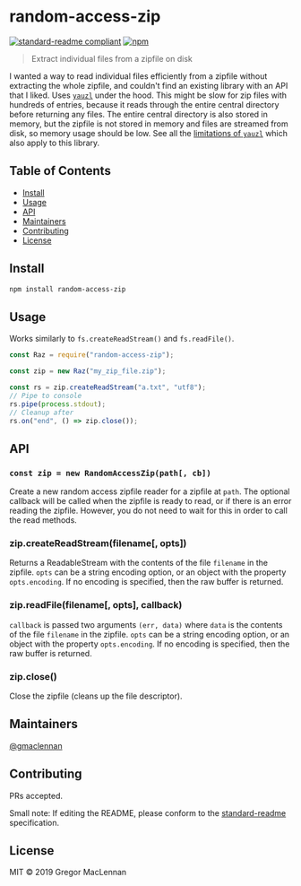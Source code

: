 # random-access-zip

[![standard-readme compliant](https://img.shields.io/badge/standard--readme-OK-green.svg?style=flat-square)](https://github.com/RichardLitt/standard-readme)
[![npm](https://img.shields.io/npm/v/random-access-zip?style=flat-square)](https://npmjs.org/package/random-access-zip)

> Extract individual files from a zipfile on disk

I wanted a way to read individual files efficiently from a zipfile without extracting the whole zipfile, and couldn't find an existing library with an API that I liked. Uses [`yauzl`](https://github.com/thejoshwolfe/yauzl) under the hood. This might be slow for zip files with hundreds of entries, because it reads through the entire central directory before returning any files. The entire central directory is also stored in memory, but the zipfile is not stored in memory and files are streamed from disk, so memory usage should be low. See all the [limitations of `yauzl`](https://github.com/thejoshwolfe/yauzl#limitations) which also apply to this library.

## Table of Contents

- [Install](#install)
- [Usage](#usage)
- [API](#api)
- [Maintainers](#maintainers)
- [Contributing](#contributing)
- [License](#license)

## Install

```sh
npm install random-access-zip
```

## Usage

Works similarly to `fs.createReadStream()` and `fs.readFile()`.

```js
const Raz = require("random-access-zip");

const zip = new Raz("my_zip_file.zip");

const rs = zip.createReadStream("a.txt", "utf8");
// Pipe to console
rs.pipe(process.stdout);
// Cleanup after
rs.on("end", () => zip.close());
```

## API

### `const zip = new RandomAccessZip(path[, cb])`

Create a new random access zipfile reader for a zipfile at `path`. The optional callback will be called when the zipfile is ready to read, or if there is an error reading the zipfile. However, you do not need to wait for this in order to call the read methods.

### zip.createReadStream(filename[, opts])

Returns a ReadableStream with the contents of the file `filename` in the zipfile. `opts` can be a string encoding option, or an object with the property `opts.encoding`. If no encoding is specified, then the raw buffer is returned.

### zip.readFile(filename[, opts], callback)

`callback` is passed two arguments `(err, data)` where `data` is the contents of the file `filename` in the zipfile. `opts` can be a string encoding option, or an object with the property `opts.encoding`. If no encoding is specified, then the raw buffer is returned.

### zip.close()

Close the zipfile (cleans up the file descriptor).

## Maintainers

[@gmaclennan](https://github.com/gmaclennan)

## Contributing

PRs accepted.

Small note: If editing the README, please conform to the [standard-readme](https://github.com/RichardLitt/standard-readme) specification.

## License

MIT © 2019 Gregor MacLennan
